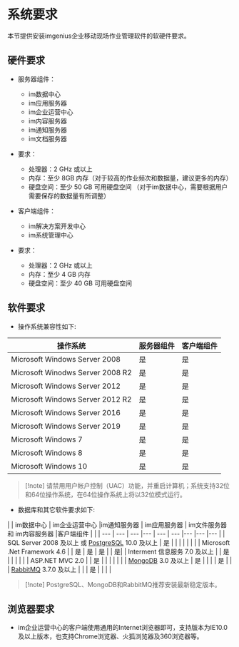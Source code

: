 # 系统要求

本节提供安装imgenius企业移动现场作业管理软件的软硬件要求。

## 硬件要求

* 服务器组件：
  * im数据中心
  * im应用服务器
  * im企业运营中心
  * im内容服务器
  * im通知服务器
  * im文档服务器
* 要求：  
  * 处理器：2 GHz 或以上
  * 内存：至少 8GB 内存（对于较高的作业频次和数据量，建议更多的内存）
  * 硬盘空间：至少 50 GB 可用硬盘空间 （对于im数据中心，需要根据用户需要保存的数据量有所调整）

* 客户端组件：
  * im解决方案开发中心  
  * im系统管理中心
* 要求：  
  * 处理器：2 GHz 或以上
  * 内存：至少 4 GB 内存
  * 硬盘空间：至少 40 GB 可用硬盘空间

## 软件要求

* 操作系统兼容性如下:

| 操作系统  | 服务器组件 |客户端组件|
| --- | --- | -
| Microsoft Windows Server 2008 | 是 | 是 |
| Microsoft Winodws Server 2008 R2 | 是 | 是 |
| Microsoft Windows Server 2012 | 是 |  是 |
| Microsoft Windows Server 2012 R2 | 是 |  是 |
| Microsoft Windows Server 2016 | 是 |  是 |
| Microsoft Windows Server 2019 | 是 |  是 |
| Microsoft Windows 7 | 是  | 是 |
| Microsoft Windows 8 | 是  | 是 |
| Microsoft Windows 10 | 是  | 是 |

> [!note] 请禁用用户帐户控制（UAC）功能，并重启计算机；系统支持32位和64位操作系统，在64位操作系统上将以32位模式运行。

* 数据库和其它软件要求如下:

|  | im数据中心 | im企业运营中心 |im通知服务器 | im应用服务器 | im文件服务器 和 im内容服务器 |客户端组件 |  |
| --- | --- | --- |--- | --- | --- |--- |--- |--- |
| SQL Server 2008 及以上 或 [PostgreSQL](https://www.postgresql.org/) 10.0 及以上 | 是 |  |  |  |  |  |  |
| Microsoft .Net Framework 4.6 |  | 是 | 是 | 是  | | 是|
| Interment 信息服务 7.0 及以上 |  | 是 |  |  |  |  |
| ASP.NET MVC 2.0 |  | 是 |  |  |  |  |  |
| [MongoDB](https://www.mongodb.com/) 3.0 及以上 | 是 |  |  |  | 是 |  |
| [RabbitMQ](https://www.rabbitmq.com/) 3.7.0 及以上 |  |  | 是 |  |  |  |

> [!note] PostgreSQL、MongoDB和RabbitMQ推荐安装最新稳定版本。
  
## 浏览器要求

* im企业运营中心的客户端使用通用的Internet浏览器即可，支持版本为IE10.0及以上版本，也支持Chrome浏览器、火狐浏览器及360浏览器等。
